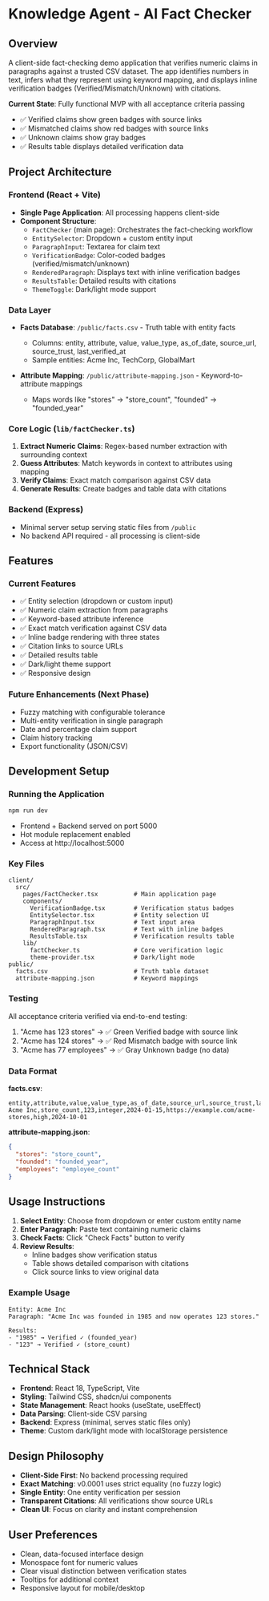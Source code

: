 # Knowledge Agent - AI Fact Checker

## Overview
A client-side fact-checking demo application that verifies numeric claims in paragraphs against a trusted CSV dataset. The app identifies numbers in text, infers what they represent using keyword mapping, and displays inline verification badges (Verified/Mismatch/Unknown) with citations.

**Current State**: Fully functional MVP with all acceptance criteria passing
- ✅ Verified claims show green badges with source links
- ✅ Mismatched claims show red badges with source links  
- ✅ Unknown claims show gray badges
- ✅ Results table displays detailed verification data

## Project Architecture

### Frontend (React + Vite)
- **Single Page Application**: All processing happens client-side
- **Component Structure**:
  - `FactChecker` (main page): Orchestrates the fact-checking workflow
  - `EntitySelector`: Dropdown + custom entity input
  - `ParagraphInput`: Textarea for claim text
  - `VerificationBadge`: Color-coded badges (verified/mismatch/unknown)
  - `RenderedParagraph`: Displays text with inline verification badges
  - `ResultsTable`: Detailed results with citations
  - `ThemeToggle`: Dark/light mode support

### Data Layer
- **Facts Database**: `/public/facts.csv` - Truth table with entity facts
  - Columns: entity, attribute, value, value_type, as_of_date, source_url, source_trust, last_verified_at
  - Sample entities: Acme Inc, TechCorp, GlobalMart
  
- **Attribute Mapping**: `/public/attribute-mapping.json` - Keyword-to-attribute mappings
  - Maps words like "stores" → "store_count", "founded" → "founded_year"

### Core Logic (`lib/factChecker.ts`)
1. **Extract Numeric Claims**: Regex-based number extraction with surrounding context
2. **Guess Attributes**: Match keywords in context to attributes using mapping
3. **Verify Claims**: Exact match comparison against CSV data
4. **Generate Results**: Create badges and table data with citations

### Backend (Express)
- Minimal server setup serving static files from `/public`
- No backend API required - all processing is client-side

## Features

### Current Features
- ✅ Entity selection (dropdown or custom input)
- ✅ Numeric claim extraction from paragraphs
- ✅ Keyword-based attribute inference
- ✅ Exact match verification against CSV data
- ✅ Inline badge rendering with three states
- ✅ Citation links to source URLs
- ✅ Detailed results table
- ✅ Dark/light theme support
- ✅ Responsive design

### Future Enhancements (Next Phase)
- Fuzzy matching with configurable tolerance
- Multi-entity verification in single paragraph
- Date and percentage claim support
- Claim history tracking
- Export functionality (JSON/CSV)

## Development Setup

### Running the Application
```bash
npm run dev
```
- Frontend + Backend served on port 5000
- Hot module replacement enabled
- Access at http://localhost:5000

### Key Files
```
client/
  src/
    pages/FactChecker.tsx          # Main application page
    components/
      VerificationBadge.tsx        # Verification status badges
      EntitySelector.tsx           # Entity selection UI
      ParagraphInput.tsx           # Text input area
      RenderedParagraph.tsx        # Text with inline badges
      ResultsTable.tsx             # Verification results table
    lib/
      factChecker.ts               # Core verification logic
      theme-provider.tsx           # Dark/light mode
public/
  facts.csv                        # Truth table dataset
  attribute-mapping.json           # Keyword mappings
```

### Testing
All acceptance criteria verified via end-to-end testing:
1. "Acme has 123 stores" → ✅ Green Verified badge with source link
2. "Acme has 124 stores" → ✅ Red Mismatch badge with source link
3. "Acme has 77 employees" → ✅ Gray Unknown badge (no data)

### Data Format

**facts.csv**:
```csv
entity,attribute,value,value_type,as_of_date,source_url,source_trust,last_verified_at
Acme Inc,store_count,123,integer,2024-01-15,https://example.com/acme-stores,high,2024-10-01
```

**attribute-mapping.json**:
```json
{
  "stores": "store_count",
  "founded": "founded_year",
  "employees": "employee_count"
}
```

## Usage Instructions

1. **Select Entity**: Choose from dropdown or enter custom entity name
2. **Enter Paragraph**: Paste text containing numeric claims
3. **Check Facts**: Click "Check Facts" button to verify
4. **Review Results**: 
   - Inline badges show verification status
   - Table shows detailed comparison with citations
   - Click source links to view original data

### Example Usage
```
Entity: Acme Inc
Paragraph: "Acme Inc was founded in 1985 and now operates 123 stores."

Results:
- "1985" → Verified ✓ (founded_year)
- "123" → Verified ✓ (store_count)
```

## Technical Stack
- **Frontend**: React 18, TypeScript, Vite
- **Styling**: Tailwind CSS, shadcn/ui components
- **State Management**: React hooks (useState, useEffect)
- **Data Parsing**: Client-side CSV parsing
- **Backend**: Express (minimal, serves static files only)
- **Theme**: Custom dark/light mode with localStorage persistence

## Design Philosophy
- **Client-Side First**: No backend processing required
- **Exact Matching**: v0.0001 uses strict equality (no fuzzy logic)
- **Single Entity**: One entity verification per session
- **Transparent Citations**: All verifications show source URLs
- **Clean UI**: Focus on clarity and instant comprehension

## User Preferences
- Clean, data-focused interface design
- Monospace font for numeric values
- Clear visual distinction between verification states
- Tooltips for additional context
- Responsive layout for mobile/desktop
